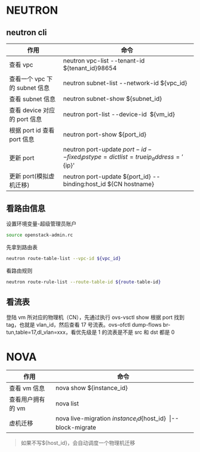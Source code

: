 # NEUTRON

## neutron cli

| 作用                          | 命令                                                                              |
| ----------------------------- | --------------------------------------------------------------------------------- |
| 查看 vpc                      | neutron vpc-list --tenant-id ${tenant_id}98654                                    |
| 查看一个 vpc 下的 subnet 信息 | neutron subnet-list --network-id ${vpc_id}                                        |
| 查看 subnet 信息              | neutron subnet-show ${subnet_id}                                                  |
| 查看 device 对应的 port 信息  | neutron port-list --device-id  ${vm_id}                                           |
| 根据 port id 查看 port 信息   | neutron port-show ${port_id}                                                      |
| 更新 port                     | neutron port-update ${port-id} --fixed_ips type=dict list=true ip_address='${ip}' |
| 更新 port(模拟虚机迁移)       | neutron port-update ${port_id} --binding:host_id ${CN hostname}                   |

## 看路由信息

设置环境变量-超级管理员账户

```bash
source openstack-admin.rc
```

先拿到路由表

```bash
neutron route-table-list --vpc-id ${vpc_id}
```

看路由规则

```bash
neutron route-rule-list --route-table-id ${route-table-id}
```

## 看流表

登陆 vm 所对应的物理机（CN），先通过执行 ovs-vsctl show 根据 port 找到 tag，也就是 vlan_id，然后查看 17 号流表。ovs-ofctl dump-flows br-tun,table=17,dl_vlan=xxx，看优先级是 1 的流表是不是 src 和 dst 都是 0

# NOVA

| 作用              | 命令                                                             |
| ----------------- | ---------------------------------------------------------------- |
| 查看 vm 信息      | nova show ${instance_id}                                         |
| 查看用户拥有的 vm | nova list                                                        |
| 虚机迁移          | nova live-migration ${instance_id} ${host_id}  \|--block-migrate |

> 如果不写${host_id}，会自动调度一个物理机迁移
